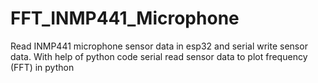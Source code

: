 # FFT_INMP441_Microphone
Read INMP441 microphone sensor data in esp32 and serial write sensor data. With help of python code serial read sensor data to plot frequency (FFT) in python 
